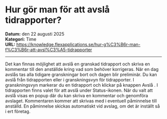 # Hur gör man för att avslå tidrapporter?

**Datum:** den 22 augusti 2025  
**Kategori:** Time  
**URL:** https://knowledge.flexapplications.se/hur-g%C3%B6r-man-f%C3%B6r-att-avsl%C3%A5-tidrapporter

---

Det kan finnas möjlighet att avslå en granskad tidrapport och skriva en kommentar till den anställde kring vad som behöver korrigeras. När en dag avslås tas alla tidigare granskningar bort och dagen blir preliminär.
Du kan avslå från tidrapporten eller i granskningsvyn för tidrapporter.
I granskningsvyn markerar du en tidrapport och klickar på knappen
Avslå
.
I tidrapporten finns valet för att avslå under Status-ikonen.
När du valt att avslå visas en popup där du kan skriva en kommentar och genomföra avslaget. Kommentaren kommer att skrivas med i eventuell påminnelse till anställd. En påminnelse skickas automatiskt vid avslag, om det är inställt så i ert företag.
